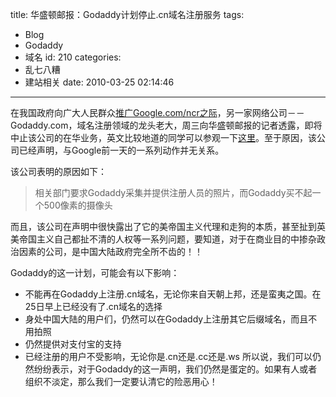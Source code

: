 title: 华盛顿邮报：Godaddy计划停止.cn域名注册服务
tags:
  - Blog
  - Godaddy
  - 域名
id: 210
categories:
  - 乱七八糟
  - 建站相关
date: 2010-03-25 02:14:46
---

在我国政府向广大人民群众[推广Google.com/ncr之际](http://chensd.com/2010-03/google-com-ncr-gfw.html)，另一家网络公司－－Godaddy.com，域名注册领域的龙头老大，周三向华盛顿邮报的记者透露，即将中止该公司的在华业务，英文比较地道的同学可以参观一下[这里](http://www.washingtonpost.com/wp-dyn/content/article/2010/03/24/AR2010032401543.html)。至于原因，该公司已经声明，与Google前一天的一系列动作并无关系。

该公司表明的原因如下：
> 相关部门要求Godaddy采集并提供注册人员的照片，而Godaddy买不起一个500像素的摄像头
<!--more-->

而且，该公司在声明中很快露出了它的美帝国主义代理和走狗的本质，甚至扯到英美帝国主义自己都扯不清的人权等一系列问题，要知道，对于在商业目的中掺杂政治因素的公司，是中国大陆政府完全所不齿的！！

Godaddy的这一计划，可能会有以下影响：

*   不能再在Godaddy上注册.cn域名，无论你来自天朝上邦，还是蛮夷之国。在25日早上已经没有了.cn域名的选择
*   身处中国大陆的用户们，仍然可以在Godaddy上注册其它后缀域名，而且不用拍照
*   仍然提供对支付宝的支持
*   已经注册的用户不受影响，无论你是.cn还是.cc还是.ws
所以说，我们可以仍然纷纷表示，对于Godaddy的这一声明，我们仍然是蛋定的。如果有人或者组织不淡定，那么我们一定要认清它的险恶用心！